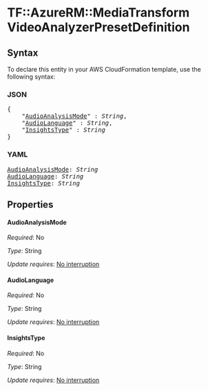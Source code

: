 # TF::AzureRM::MediaTransform VideoAnalyzerPresetDefinition

## Syntax

To declare this entity in your AWS CloudFormation template, use the following syntax:

### JSON

<pre>
{
    "<a href="#audioanalysismode" title="AudioAnalysisMode">AudioAnalysisMode</a>" : <i>String</i>,
    "<a href="#audiolanguage" title="AudioLanguage">AudioLanguage</a>" : <i>String</i>,
    "<a href="#insightstype" title="InsightsType">InsightsType</a>" : <i>String</i>
}
</pre>

### YAML

<pre>
<a href="#audioanalysismode" title="AudioAnalysisMode">AudioAnalysisMode</a>: <i>String</i>
<a href="#audiolanguage" title="AudioLanguage">AudioLanguage</a>: <i>String</i>
<a href="#insightstype" title="InsightsType">InsightsType</a>: <i>String</i>
</pre>

## Properties

#### AudioAnalysisMode

_Required_: No

_Type_: String

_Update requires_: [No interruption](https://docs.aws.amazon.com/AWSCloudFormation/latest/UserGuide/using-cfn-updating-stacks-update-behaviors.html#update-no-interrupt)

#### AudioLanguage

_Required_: No

_Type_: String

_Update requires_: [No interruption](https://docs.aws.amazon.com/AWSCloudFormation/latest/UserGuide/using-cfn-updating-stacks-update-behaviors.html#update-no-interrupt)

#### InsightsType

_Required_: No

_Type_: String

_Update requires_: [No interruption](https://docs.aws.amazon.com/AWSCloudFormation/latest/UserGuide/using-cfn-updating-stacks-update-behaviors.html#update-no-interrupt)


